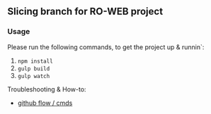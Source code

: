 ## Slicing branch for RO-WEB project

### Usage

Please run the following commands, to get the project up & runnin`:

1. ```npm install```
2. ```gulp build```
3. ```gulp watch```

Troubleshooting & How-to:
* [github flow / cmds](https://github.com/ovidiubrunet/RO-WEB/blob/slicing/docs/gitstuff.md)